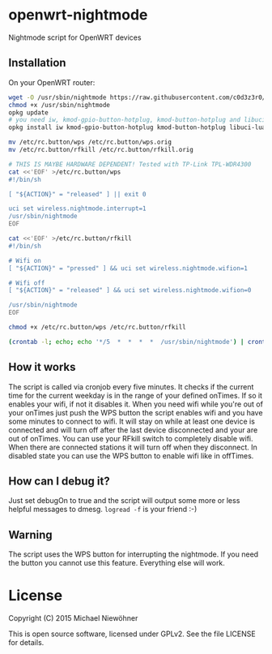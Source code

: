 # openwrt-nightmode

Nightmode script for OpenWRT devices

## Installation
On your OpenWRT router:

~~~bash
wget -O /usr/sbin/nightmode https://raw.githubusercontent.com/c0d3z3r0/openwrt-nightmode/master/nightmode.lua
chmod +x /usr/sbin/nightmode
opkg update
# you need iw, kmod-gpio-button-hotplug, kmod-button-hotplug and libuci-lua
opkg install iw kmod-gpio-button-hotplug kmod-button-hotplug libuci-lua

mv /etc/rc.button/wps /etc/rc.button/wps.orig
mv /etc/rc.button/rfkill /etc/rc.button/rfkill.orig

# THIS IS MAYBE HARDWARE DEPENDENT! Tested with TP-Link TPL-WDR4300
cat <<'EOF' >/etc/rc.button/wps
#!/bin/sh

[ "${ACTION}" = "released" ] || exit 0

uci set wireless.nightmode.interrupt=1
/usr/sbin/nightmode
EOF

cat <<'EOF' >/etc/rc.button/rfkill
#!/bin/sh

# Wifi on
[ "${ACTION}" = "pressed" ] && uci set wireless.nightmode.wifion=1

# Wifi off
[ "${ACTION}" = "released" ] && uci set wireless.nightmode.wifion=0

/usr/sbin/nightmode
EOF

chmod +x /etc/rc.button/wps /etc/rc.button/rfkill

(crontab -l; echo; echo '*/5  *  *  *  *  /usr/sbin/nightmode') | crontab -
~~~

## How it works
The script is called via cronjob every five minutes. It checks if the current time for the current weekday is in the range of your defined onTimes. If so it enables your wifi, if not it disables it. When you need wifi while you're out of your onTimes just push the WPS button the script enables wifi and you have some minutes to connect to wifi. It will stay on while at least one device is connected and will turn off after the last device disconnected and your are out of onTimes. You can use your RFkill switch to completely disable wifi. When there are connected stations it will turn off when they disconnect. In disabled state you can use the WPS button to enable wifi like in offTimes.

## How can I debug it?
Just set debugOn to true and the script will output some more or less helpful messages to dmesg.
`logread -f` is your friend :-)

## Warning
The script uses the WPS button for interrupting the nightmode. If you need the button you cannot use this feature. Everything else will work.

# License

Copyright (C) 2015 Michael Niewöhner

This is open source software, licensed under GPLv2. See the file LICENSE for details.
